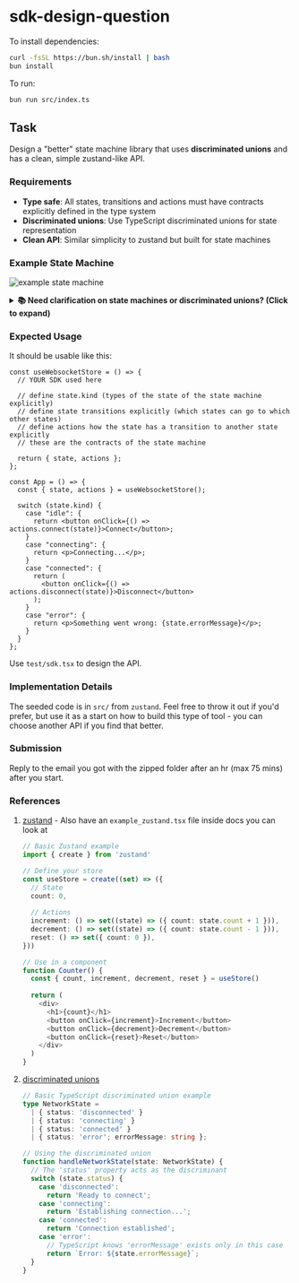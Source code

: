 # sdk-design-question

To install dependencies:

```bash
curl -fsSL https://bun.sh/install | bash
bun install
```

To run:

```bash
bun run src/index.ts
```

## Task

Design a "better" state machine library that uses **discriminated unions** and has a clean, simple zustand-like API.

### Requirements

- **Type safe**: All states, transitions and actions must have contracts explicitly defined in the type system
- **Discriminated unions**: Use TypeScript discriminated unions for state representation
- **Clean API**: Similar simplicity to zustand but built for state machines

### Example State Machine
![example state machine](https://utfs.io/f/f7900d2a-1e91-4106-8f40-0b0317df08bc-w03t4m.png)

<details>
<summary><b>📚 Need clarification on state machines or discriminated unions? (Click to expand)</b></summary>

### What is a State Machine?

A **state machine** is a computational model that can be in exactly one of a finite number of states at any given time. The machine transitions from one state to another in response to external inputs (actions/events). The key concepts are:

1. **States**: Distinct modes of operation (e.g., idle, connecting, connected, error)
2. **Transitions**: Rules defining how to move between states  
3. **Actions**: Events that trigger transitions
4. **Guards**: Conditions that must be met for a transition to occur

### What are Discriminated Unions?

**Discriminated unions** (tagged unions) are a TypeScript pattern for creating types that can be one of several different shapes, with a common property (the "discriminant") that TypeScript uses to narrow the type:

```typescript
// The 'kind' property is the discriminant
type WebSocketState = 
  | { kind: 'idle' }
  | { kind: 'connecting'; attempt: number }
  | { kind: 'connected'; socket: WebSocket; connectedAt: Date }
  | { kind: 'error'; message: string; canRetry: boolean }
```

### Architecture Patterns

#### Basic State Transition Diagram
```mermaid
stateDiagram-v2
    [*] --> Idle
    Idle --> Connecting: connect()
    Connecting --> Connected: onSuccess
    Connecting --> Error: onFailure
    Connected --> Idle: disconnect()
    Error --> Idle: reset()
    Error --> Connecting: retry()
```

#### Transition Locking Pattern
State machines ensure that only valid transitions can occur from each state, preventing impossible states and race conditions:

```mermaid
stateDiagram-v2
    state "Authentication Flow" as auth {
        [*] --> LoggedOut
        LoggedOut --> LoggingIn: login()
        LoggingIn --> LoggedIn: success
        LoggingIn --> LoginFailed: failure
        LoginFailed --> LoggingIn: retry()
        LoginFailed --> LoggedOut: cancel()
        LoggedIn --> LoggingOut: logout()
        LoggingOut --> LoggedOut: complete
    }
    
    note right of LoggingIn
        While in LoggingIn state:
        - login() is locked (can't double-login)
        - logout() is locked (not logged in yet)
        - Only success/failure transitions allowed
    end note
```

#### Parallel State Machines
Complex applications often need multiple state machines working together:

```mermaid
stateDiagram-v2
    state "Application State" as app {
        state fork_state <<fork>>
        state join_state <<join>>
        
        [*] --> fork_state
        fork_state --> WebSocket
        fork_state --> DataFetch
        
        state "WebSocket Connection" as WebSocket {
            WS_Idle --> WS_Connecting
            WS_Connecting --> WS_Connected
            WS_Connected --> WS_Idle
        }
        
        state "Data Fetching" as DataFetch {
            Data_Idle --> Data_Loading
            Data_Loading --> Data_Success
            Data_Loading --> Data_Error
            Data_Success --> Data_Idle
            Data_Error --> Data_Idle
        }
        
        WebSocket --> join_state
        DataFetch --> join_state
        join_state --> [*]
    }
```

#### Hierarchical State Machines
States can contain sub-states for more complex behaviors:

```mermaid
stateDiagram-v2
    state "Media Player" as player {
        [*] --> Stopped
        
        Stopped --> Playing: play()
        
        state Playing {
            [*] --> Buffering
            Buffering --> Active: bufferReady
            Active --> Buffering: bufferEmpty
            Active --> Paused: pause()
            Paused --> Active: resume()
        }
        
        Playing --> Stopped: stop()
        Playing --> Error: onError
        Error --> Stopped: reset()
    }
```

### Why Combine State Machines with Discriminated Unions?

1. **Type Safety**: TypeScript ensures you handle all states and only access properties that exist
2. **Exhaustiveness Checking**: The compiler warns if you forget to handle a state
3. **Impossible States Prevention**: Can't accidentally be in multiple states simultaneously
4. **Clear Contracts**: Transitions are explicitly defined in the type system

</details>

### Expected Usage

It should be usable like this:

```tsx
const useWebsocketStore = () => {
  // YOUR SDK used here

  // define state.kind (types of the state of the state machine explicitly)
  // define state transitions explicitly (which states can go to which other states)
  // define actions how the state has a transition to another state explicitly
  // these are the contracts of the state machine

  return { state, actions };
};

const App = () => {
  const { state, actions } = useWebsocketStore();

  switch (state.kind) {
    case "idle": {
      return <button onClick={() => actions.connect(state)}>Connect</button>;
    }
    case "connecting": {
      return <p>Connecting...</p>;
    }
    case "connected": {
      return (
        <button onClick={() => actions.disconnect(state)}>Disconnect</button>
      );
    }
    case "error": {
      return <p>Something went wrong: {state.errorMessage}</p>;
    }
  }
};
```

Use `test/sdk.tsx` to design the API.

### Implementation Details

The seeded code is in `src/` from `zustand`. Feel free to throw it out if you'd prefer, but use it as a start on how to build this type of tool - you can choose another API if you find that better.

### Submission

Reply to the email you got with the zipped folder after an hr (max 75 mins) after you start.

### References

1. [zustand](https://github.com/pmndrs/zustand) - Also have an `example_zustand.tsx` file inside docs you can look at
   ```ts
   // Basic Zustand example
   import { create } from 'zustand'

   // Define your store
   const useStore = create((set) => ({
     // State
     count: 0,
     
     // Actions
     increment: () => set((state) => ({ count: state.count + 1 })),
     decrement: () => set((state) => ({ count: state.count - 1 })),
     reset: () => set({ count: 0 }),
   }))

   // Use in a component
   function Counter() {
     const { count, increment, decrement, reset } = useStore()
     
     return (
       <div>
         <h1>{count}</h1>
         <button onClick={increment}>Increment</button>
         <button onClick={decrement}>Decrement</button>
         <button onClick={reset}>Reset</button>
       </div>
     )
   }
   ```

2. [discriminated unions](https://www.typescriptlang.org/docs/handbook/2/narrowing.html#discriminated-unions)
   ```ts
   // Basic TypeScript discriminated union example
   type NetworkState =
     | { status: 'disconnected' }
     | { status: 'connecting' }
     | { status: 'connected' }
     | { status: 'error'; errorMessage: string };

   // Using the discriminated union
   function handleNetworkState(state: NetworkState) {
     // The 'status' property acts as the discriminant
     switch (state.status) {
       case 'disconnected':
         return 'Ready to connect';
       case 'connecting':
         return 'Establishing connection...';
       case 'connected':
         return 'Connection established';
       case 'error':
         // TypeScript knows 'errorMessage' exists only in this case
         return `Error: ${state.errorMessage}`;
     }
   }
   ```